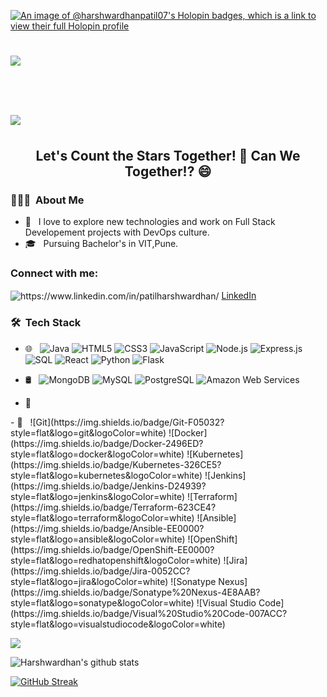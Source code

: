 
[![An image of @harshwardhanpatil07's Holopin badges, which is a link to view their full Holopin profile](https://holopin.me/harshwardhanpatil07)](https://holopin.io/@harshwardhanpatil07)



<h1>
  <a>
    <img src="https://readme-typing-svg.herokuapp.com?color=62F7F3&size=25&lines=Hey+there!!!..👋">
      <h1>
  <a>
    <img src="https://readme-typing-svg.herokuapp.com?color=62F7F3&size=25&lines=I'm+Harshwardhan+Patil!">
  </a>
</h1>
  </a>
</h1>




<h2 align="center">Let's Count the Stars Together! 🔭 Can We Together!? 😄</h2>



<h3> 👨🏻‍💻 &nbsp;About Me </h3>

- 🤔 &nbsp; I love to explore new technologies and work on Full Stack Developement projects with DevOps culture.
- 🎓 &nbsp; Pursuing Bachelor's in VIT,Pune.

<h3 align="left">Connect with me:</h3>
<p align="left">
<img align="center" src="https://github.com/HarshwardhanPatil07/HarshwardhanPatil07/assets/126240589/b665771e-84fd-4a35-8448-0543124c5893" alt="https://www.linkedin.com/in/patilharshwardhan/"/></a>
<a href="https://www.linkedin.com/in/patilharshwardhan/" target="_blank">LinkedIn</a>
</p>


<h3> 🛠 &nbsp;Tech Stack</h3>

- 🌐 &nbsp;
![Java](https://img.shields.io/badge/Java-007396?style=flat&logo=java&logoColor=white)
![HTML5](https://img.shields.io/badge/HTML5-E34F26?style=flat&logo=html5&logoColor=white)
![CSS3](https://img.shields.io/badge/CSS3-1572B6?style=flat&logo=css3&logoColor=white)
![JavaScript](https://img.shields.io/badge/JavaScript-F7DF1E?style=flat&logo=javascript&logoColor=black)
![Node.js](https://img.shields.io/badge/Node.js-339933?style=flat&logo=node.js&logoColor=white)
![Express.js](https://img.shields.io/badge/Express.js-000000?style=flat&logo=express&logoColor=white)
![SQL](https://img.shields.io/badge/SQL-4479A1?style=flat&logo=MySQL&logoColor=white)
![React](https://img.shields.io/badge/React-61DAFB?style=flat&logo=react&logoColor=black)
![Python](https://img.shields.io/badge/Python-3776AB?style=flat&logo=python&logoColor=white)
![Flask](https://img.shields.io/badge/Flask-000000?style=flat&logo=flask&logoColor=white)

- 🛢 &nbsp;
![MongoDB](https://img.shields.io/badge/MongoDB-47A248?style=flat&logo=mongodb&logoColor=white)
![MySQL](https://img.shields.io/badge/MySQL-4479A1?style=flat&logo=mysql&logoColor=white)
![PostgreSQL](https://img.shields.io/badge/PostgreSQL-336791?style=flat&logo=postgresql&logoColor=white)
![Amazon Web Services](https://img.shields.io/badge/Amazon%20Web%20Services-232F3E?style=flat&logo=amazonaws&logoColor=white)

- 🔧 &nbsp;
<p>
- 🔧 &nbsp;
![Git](https://img.shields.io/badge/Git-F05032?style=flat&logo=git&logoColor=white)
![Docker](https://img.shields.io/badge/Docker-2496ED?style=flat&logo=docker&logoColor=white)
![Kubernetes](https://img.shields.io/badge/Kubernetes-326CE5?style=flat&logo=kubernetes&logoColor=white)
![Jenkins](https://img.shields.io/badge/Jenkins-D24939?style=flat&logo=jenkins&logoColor=white)
![Terraform](https://img.shields.io/badge/Terraform-623CE4?style=flat&logo=terraform&logoColor=white)
![Ansible](https://img.shields.io/badge/Ansible-EE0000?style=flat&logo=ansible&logoColor=white)
![OpenShift](https://img.shields.io/badge/OpenShift-EE0000?style=flat&logo=redhatopenshift&logoColor=white)
![Jira](https://img.shields.io/badge/Jira-0052CC?style=flat&logo=jira&logoColor=white)
![Sonatype Nexus](https://img.shields.io/badge/Sonatype%20Nexus-4E8AAB?style=flat&logo=sonatype&logoColor=white)
![Visual Studio Code](https://img.shields.io/badge/Visual%20Studio%20Code-007ACC?style=flat&logo=visualstudiocode&logoColor=white) 






<a href=""> <img align="center" src="https://github-readme-stats-sigma-five.vercel.app/api/top-langs/?username=HarshwardhanPatil07&theme=react&line_height=40&hide=css"/> </a>

![Harshwardhan's github stats](https://github-readme-stats2-blush.vercel.app/api?username=HarshwardhanPatil07&theme=react&showicons=true)


[![GitHub Streak](https://github-readme-streak-stats.herokuapp.com?user=HarshwardhanPatil07&theme=react)](https://git.io/streak-stats)


